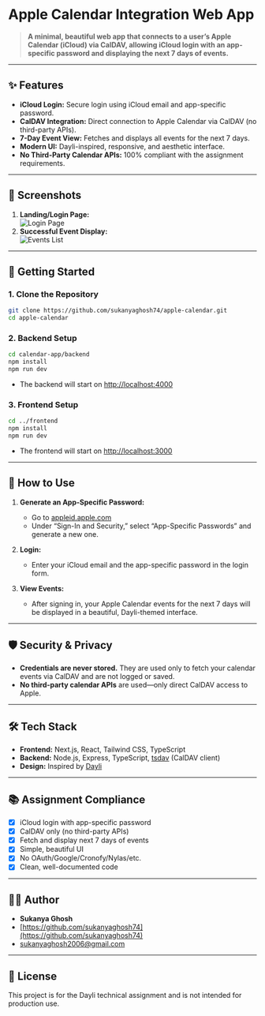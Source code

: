 # Apple Calendar Integration Web App

> **A minimal, beautiful web app that connects to a user’s Apple Calendar (iCloud) via CalDAV, allowing iCloud login with an app-specific password and displaying the next 7 days of events.**

---

## ✨ Features

- **iCloud Login:** Secure login using iCloud email and app-specific password.
- **CalDAV Integration:** Direct connection to Apple Calendar via CalDAV (no third-party APIs).
- **7-Day Event View:** Fetches and displays all events for the next 7 days.
- **Modern UI:** Dayli-inspired, responsive, and aesthetic interface.
- **No Third-Party Calendar APIs:** 100% compliant with the assignment requirements.

---

## 📸 Screenshots

1. **Landing/Login Page:**  
   ![Login Page](./screenshots/login.png)
2. **Successful Event Display:**  
   ![Events List](./screenshots/events.png)
   
---

## 🚀 Getting Started

### 1. **Clone the Repository**
```bash
git clone https://github.com/sukanyaghosh74/apple-calendar.git
cd apple-calendar
```

### 2. **Backend Setup**
```bash
cd calendar-app/backend
npm install
npm run dev
```
- The backend will start on [http://localhost:4000](http://localhost:4000)

### 3. **Frontend Setup**
```bash
cd ../frontend
npm install
npm run dev
```
- The frontend will start on [http://localhost:3000](http://localhost:3000)

---

## 🔑 **How to Use**

1. **Generate an App-Specific Password:**
   - Go to [appleid.apple.com](https://appleid.apple.com/account/manage)
   - Under “Sign-In and Security,” select “App-Specific Passwords” and generate a new one.

2. **Login:**
   - Enter your iCloud email and the app-specific password in the login form.

3. **View Events:**
   - After signing in, your Apple Calendar events for the next 7 days will be displayed in a beautiful, Dayli-themed interface.

---

## 🛡️ Security & Privacy

- **Credentials are never stored.** They are used only to fetch your calendar events via CalDAV and are not logged or saved.
- **No third-party calendar APIs** are used—only direct CalDAV access to Apple.

---

## 🛠️ Tech Stack

- **Frontend:** Next.js, React, Tailwind CSS, TypeScript
- **Backend:** Node.js, Express, TypeScript, [tsdav](https://github.com/natelindev/tsdav) (CalDAV client)
- **Design:** Inspired by [Dayli](https://usedayli.framer.website/)

---

## 📚 Assignment Compliance

- [x] iCloud login with app-specific password
- [x] CalDAV only (no third-party APIs)
- [x] Fetch and display next 7 days of events
- [x] Simple, beautiful UI
- [x] No OAuth/Google/Cronofy/Nylas/etc.
- [x] Clean, well-documented code

---

## 🙋‍♂️ Author

- **Sukanya Ghosh**
- [https://github.com/sukanyaghosh74](https://github.com/sukanyaghosh74)
- [sukanyaghosh2006@gmail.com](sukanyaghosh2006@gmail.com)

---

## 📄 License

This project is for the Dayli technical assignment and is not intended for production use.
